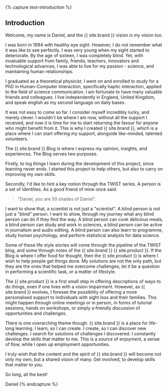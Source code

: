 {% capture text-introduction %}
## Introduction
Welcome, my name is Daniel, and the {{ site.brand }} vision is my vision too.

I was born in 1994 with healthy eye sight.
However, I do not remember what it was like to see perfectly.
I was very young when my sight started to deteriorate.
By the age of sixteen, I was completely blind.
Yet, with invaluable support from family, friends, teachers, innovators and technological advances, I was able to live for my passion - science, and maintaining human relationships.

I graduated as a theoretical physicist.
I went on and enrolled to study for a PhD in Human-Computer Interaction, specifically haptic interaction, applied to the field of science communication.
I am fortunate to have many valuable friends and colleagues.
I live independently in England, United Kingdom, and speak english as my second language on daily bases.

It was not easy to come so far.
I consider myself incredibly lucky, and merely clever.
I wouldn't be where I am now, without all the support I received, and now it is time for me to start returning the favour for anyone who might benefit from it.
This is why I created {{ site.brand }}, which is a place where I can start offering my support, alongside like-minded, talented volunteers.

The {{ site.brand }} Blog is where I express my opinion, insights, and experiences.
The Blog serves two purposes.

Firstly, to log things I learn during the development of this project, since learning never ends.
I started this project to help others, but also to carry on improving my own skills.

Secondly, I'd like to hint a key notion through the TWIST series.
A person is a set of identities.
As a good friend of mine once said:

> "Daniel, you are 50 shades of Daniel".

I want to show that, a scientist is not just a "scientist".
A blind person is not just a "blind" person.
I want to show, through my journey what any blind person can do if they find the way.
A blind person can cook delicious meals, a blind person can study and work in sciences, a blind person can be active in journalism and audio editing.
A blind person can also learn to programme, study human psychology, and perform statistical analysis for data science.

Some of these life style stories will come through the pipeline of the TWIST blog, and some through notes of the {{ site.brand }} {{ site.product }}.
If the Blog is where I offer food for thought, then the {{ site.product }} is where I wish to help people get things done.
My solutions are not the only path, but they are the ones that helped me overcome challenges; let it be a question in performing a scientific task, or a matter of lifestyle. 

The {{ site.product }} is a first small step in offering descriptions of ways to do things, even if one lives with a vision impairment.
However, as {{ site.brand }} evolves, I foresee the possibility of offering a more personalised support to individuals with sight loss and their families.
This might happen through online meetings or in person, in forms of tutorial sessions, hands on workshops, or simply a friendly discussion of opportunities and challenges.

There is one overarching theme though.
{{ site.brand }} is a place for life-long learning.
I learn, so I can create.
I create, so I can discover new challenges.
I search for solutions of challenges I discovered.
I constantly develop the skills that matter to me.
This is a source of enjoyment, a sense of flow, while I open up employment opportunities.

I truly wish that the content and the spirit of {{ site.brand }} will become not only my own, but a shared vision of many.
Get involved, to develop skills that matter to you.

So long, all the best!

Daniel
{% endcapture %}